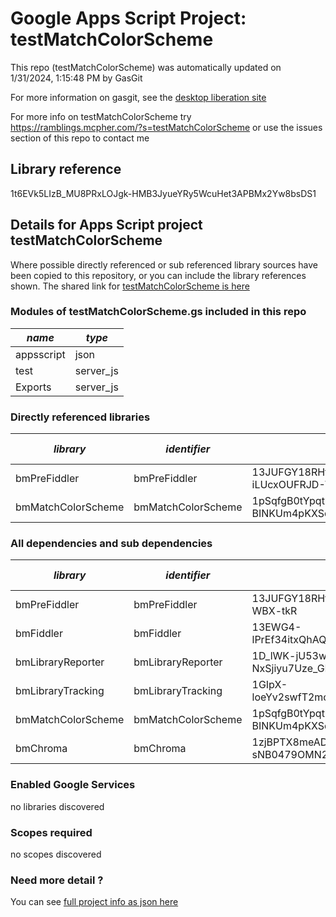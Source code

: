 # Google Apps Script Project: testMatchColorScheme
This repo (testMatchColorScheme) was automatically updated on 1/31/2024, 1:15:48 PM by GasGit

For more information on gasgit, see the [desktop liberation site](https://ramblings.mcpher.com/drive-sdk-and-github/migrategasgit/ "desktop liberation")

For more info on testMatchColorScheme try https://ramblings.mcpher.com/?s=testMatchColorScheme or use the issues section of this repo to contact me
## Library reference
1t6EVk5LIzB_MU8PRxLOJgk-HMB3JyueYRy5WcuHet3APBMx2Yw8bsDS1


## Details for Apps Script project testMatchColorScheme
Where possible directly referenced or sub referenced library sources have been copied to this repository, or you can include the library references shown. 
The shared link for [testMatchColorScheme is here](https://script.google.com/d/1t6EVk5LIzB_MU8PRxLOJgk-HMB3JyueYRy5WcuHet3APBMx2Yw8bsDS1/edit?usp=sharing "open in the GAS IDE")

### Modules of testMatchColorScheme.gs included in this repo
*name*|*type*
--- | --- 
appsscript| json
test| server_js
Exports| server_js
### Directly referenced libraries
*library*|*identifier*|*key*|*version*|*dev mode*|*source*|
--- | --- | --- | --- | --- | --- 
bmPreFiddler| bmPreFiddler|13JUFGY18RHfjjuKmIRRfvmGlCYrEkEtN6uUm-iLUcxOUFRJD-WBX-tkR|34|no|[here](libraries/bmPreFiddler "library source")
bmMatchColorScheme| bmMatchColorScheme|1pSqfgB0tYpqtncEen_wyEcXiwMvivpNgOl_Umz_5u-BINKUm4pKXSqhp|0|no|[here](libraries/bmMatchColorScheme "library source")
### All dependencies and sub dependencies
*library*|*identifier*|*key*|*version*|*dev mode*|*source*|
--- | --- | --- | --- | --- | --- 
bmPreFiddler| bmPreFiddler|13JUFGY18RHfjjuKmIRRfvmGlCYrEkEtN6uUm-iLUcxOUFRJD-WBX-tkR|34|no|[here](libraries/bmPreFiddler "library source")
bmFiddler| bmFiddler|13EWG4-lPrEf34itxQhAQ7b9JEbmCBfO8uE4Mhr99CHi3Pw65oxXtq-rU|29|no|[here](libraries/bmFiddler "library source")
bmLibraryReporter| bmLibraryReporter|1D_lWK-jU53wxMA2-NxSjiyu7Uze_GDDqBKTsQnCgPhyUmmSLv0bfTNPX|14|no|[here](libraries/bmLibraryReporter "library source")
bmLibraryTracking| bmLibraryTracking|1GIpX-loeYv2swfT2mcYCUvduAXtoYdzenzIYXt4M_1YLmlN7eMrO1h_P|7|no|[here](libraries/bmLibraryTracking "library source")
bmMatchColorScheme| bmMatchColorScheme|1pSqfgB0tYpqtncEen_wyEcXiwMvivpNgOl_Umz_5u-BINKUm4pKXSqhp|0|no|[here](libraries/bmMatchColorScheme "library source")
bmChroma| bmChroma|1zjBPTX8meADK6W2tbw-sNB0479OMN2hhT1O5MGna7v5liAj7paj-W8QE|0|no|[here](libraries/bmChroma "library source")
### Enabled Google Services
no libraries discovered
### Scopes required
no scopes discovered
### Need more detail ?
You can see [full project info as json here](info.json)
